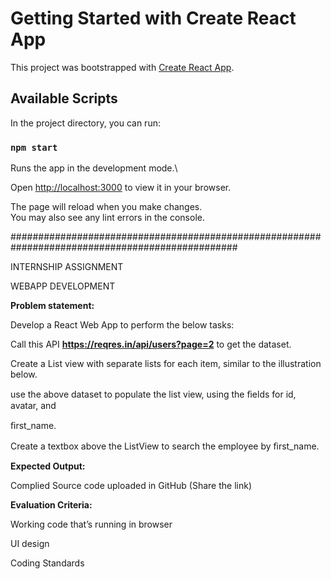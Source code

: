 # Getting Started with Create React App

This project was bootstrapped with [Create React App](https://github.com/facebook/create-react-app).

## Available Scripts

In the project directory, you can run:

### `npm start`

Runs the app in the development mode.\

Open [http://localhost:3000](http://localhost:3000) to view it in your browser.

The page will reload when you make changes.\
You may also see any lint errors in the console.

<a name="br1"></a> 

#################################################################################################


INTERNSHIP ASSIGNMENT

WEBAPP DEVELOPMENT

**Problem statement:**

Develop a React Web App to perform the below tasks:

Call this API **https://reqres.in/api/users?page=2** to get the dataset.

Create a List view with separate lists for each item, similar to the illustration below.

use the above dataset to populate the list view, using the ﬁelds for id, avatar, and

ﬁrst\_name.

Create a textbox above the ListView to search the employee by ﬁrst\_name.

**Expected Output:**

Complied Source code uploaded in GitHub (Share the link)

**Evaluation Criteria:**

Working code that’s running in browser

UI design

Coding Standards

